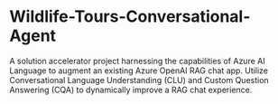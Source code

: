 # Wildlife-Tours-Conversational-Agent
A solution accelerator project harnessing the capabilities of Azure AI Language to augment an existing Azure OpenAI RAG chat app. Utilize Conversational Language Understanding (CLU) and Custom Question Answering (CQA) to dynamically improve a RAG chat experience.

